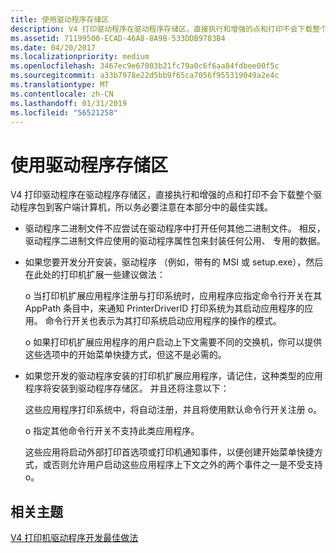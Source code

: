```yaml
---
title: 使用驱动程序存储区
description: V4 打印驱动程序在驱动程序存储区，直接执行和增强的点和打印不会下载整个驱动程序包到客户端计算机，所以务必要注意在本部分中的最佳实践。
ms.assetid: 71199500-ECAD-46A8-8A9B-533DDB9783B4
ms.date: 04/20/2017
ms.localizationpriority: medium
ms.openlocfilehash: 3467ec9e67003b21fc79a0c6f6aa84fdbee00f5c
ms.sourcegitcommit: a33b7978e22d5bb9f65ca7056f955319049a2e4c
ms.translationtype: MT
ms.contentlocale: zh-CN
ms.lasthandoff: 01/31/2019
ms.locfileid: "56521258"
---
```

# <a name="working-with-the-driver-store"></a>使用驱动程序存储区


V4 打印驱动程序在驱动程序存储区，直接执行和增强的点和打印不会下载整个驱动程序包到客户端计算机，所以务必要注意在本部分中的最佳实践。

-   驱动程序二进制文件不应尝试在驱动程序中打开任何其他二进制文件。 相反，驱动程序二进制文件应使用的驱动程序属性包来封装任何公用、 专用的数据。

-   如果您要开发分开安装，驱动程序 （例如，带有的 MSI 或 setup.exe），然后在此处的打印机扩展一些建议做法：

    o 当打印机扩展应用程序注册与打印系统时，应用程序应指定命令行开关在其 AppPath 条目中，来通知 PrinterDriverID 打印系统为其启动应用程序的应用。 命令行开关也表示为其打印系统启动应用程序的操作的模式。

    o 如果打印机扩展应用程序的用户启动上下文需要不同的交换机，你可以提供这些选项中的开始菜单快捷方式，但这不是必需的。

-   如果您开发的驱动程序安装的打印机扩展应用程序，请记住，这种类型的应用程序将安装到驱动程序存储区。 并且还将注意以下：

    这些应用程序打印系统中，将自动注册，并且将使用默认命令行开关注册 o。

    o 指定其他命令行开关不支持此类应用程序。

    这些应用将启动外部打印首选项或打印机通知事件，以便创建开始菜单快捷方式，或否则允许用户启动这些应用程序上下文之外的两个事件之一是不受支持 o。

## <a name="related-topics"></a>相关主题
[V4 打印机驱动程序开发最佳做法](v4-printer-driver-development-best-practices.md)  




